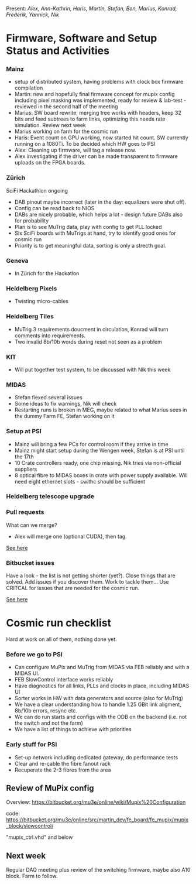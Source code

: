 Present: *Alex, Ann-Kathrin, Haris, Martin, Stefan, Ben, Marius, Konrad, Frederik, Yannick, Nik*

# Firmware, Software and Setup Status and Activities #

### Mainz ###
* setup of distributed system, having problems with clock box firmware compilation
* Martin: new and hopefully final firmware concept for mupix config including pixel masking was implemented, ready for review & lab-test - reviewed in the second half of the meeting
* Marius: SW board rewrite, merging tree works with headers, keep 32 bits and feed subtrees to farm links, optimizing this needs rate simulation. Review next week
* Marius working on farm for the cosmic run
* Haris: Event count on GPU working, now started hit count. SW currently running on a 1080Ti. To be decided which HW goes to PSI
* Alex: Cleaning up firmware, will tag a release now.
* Alex investigating if the driver can be made transparent to firmware uploads on the FPGA boards.

### Zürich ###

SciFi Hackathlon ongoing
* DAB pinout maybe incorrect (later in the day: equalizers were shut off).
* Config can be read back to NIOS
* DABs are nicely probable, which helps a lot - design future DABs also for probability
* Plan is to see MuTrig data, play with config to get PLL locked
* Six SciFi boards with MuTrigs at hand, try to identify good ones for cosmic run
* Priority is to get meaningful data, sorting is only a strecth goal.

### Geneva ###

* In Zürich for the Hackatlon

### Heidelberg Pixels ###

* Twisting micro-cables

### Heidelberg Tiles ###

* MuTrig 3 requirements doucment in circulation, Konrad will turn comments into requirements.
* Two invalid 8b/10b words during reset not seen as a problem

### KIT ###

* Will put together test system, to be discussed with Nik this week

### MIDAS ###

* Stefan fiexed several issues
* Some ideas to fix warnings, Nik will check
* Restarting runs is broken in MEG, maybe related to what Marius sees in the dummy Farm FE, Stefan working on it

### Setup at PSI ###

* Mainz will bring a few PCs for control room if they arrive in time
* Mainz might start setup during the Wengen week, Stefan is at PSI until the 17th
* 10 Crate controllers ready, one chip missing. Nik tries via non-official suppliers
* 8 optical fibre to MIDAS boxes in crate with power supply available. Will need eight ethernet slots - swithc should be sufficient

### Heidelberg telescope upgrade ###


### Pull requests ###

What can we merge? 

* Alex will merge one (optional CUDA), then tag.

[See here](https://bitbucket.org/mu3e/online/pull-requests/)

### Bitbucket issues ###

Have a look - the list is not getting shorter (yet?). Close things that are solved. Add issues if you discover them. Work to tackle them... Use CRITCAL for issues that are needed for the cosmic run.

[See here](https://bitbucket.org/mu3e/online/issues?status=new&status=open)


# Cosmic run checklist #

Hard at work on all of them, nothing done yet.

### Before we go to PSI ###

* Can configure MuPix and MuTrig from MIDAS via FEB reliably and with a MIDAS UI. 
* FEB SlowControl interface works reliably
* Have diagnostics for all links, PLLs and clocks in place, including MIDAS UI
* Sorter works in HW with data generators and source (also for MuTrig)
* We have a clear understanding how to handle 1.25 GBit link aligment, 8b/10b errors, resync etc.
* We can do run starts and configs with the ODB on the backend (i.e. not the switch and not the farm)
* We have a list of things to achieve with priorities

### Early stuff for PSI ###

* Set-up network including dedicated gateway, do performance tests
* Clear and re-cable the fibre fanout rack
* Recuperate the 2-3 fibres from the area

## Review of MuPix config ##
Overview:
https://bitbucket.org/mu3e/online/wiki/Mupix%20Configuration

code:
https://bitbucket.org/mu3e/online/src/martin_dev/fe_board/fe_mupix/mupix_block/slowcontrol/

"mupix_ctrl.vhd" and below

## Next week ##

Regular DAQ meeting plus review of the switching firmware, maybe also A10 block. Farm to follow.